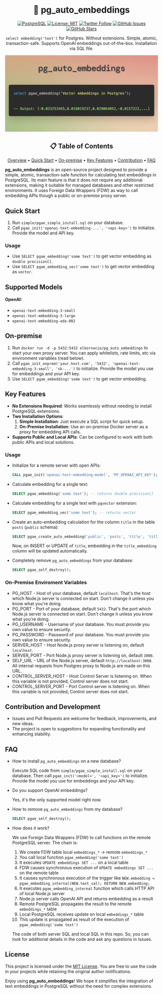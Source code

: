 <div align="center">

# 🤖 pg_auto_embeddings

[![PostgreSQL](https://img.shields.io/badge/PostgreSQL-blue?style=for-the-badge&logo=postgresql&logoColor=white)](https://www.postgresql.org/downloads/)
[![License: MIT](https://img.shields.io/badge/License-MIT-green?style=for-the-badge&logo=opensourceinitiative&logoColor=white)](https://opensource.org/licenses/MIT)
[![Twitter Follow](https://img.shields.io/twitter/follow/elkornacio?style=for-the-badge&logo=x&logoColor=white)](https://x.com/elkornacio)
[![GitHub Issues](https://img.shields.io/github/issues/elkornacio/pg_auto_embeddings?style=for-the-badge&logo=github&logoColor=white)](https://github.com/elkornacio/pg_auto_embeddings/issues)
[![GitHub Stars](https://img.shields.io/github/stars/elkornacio/pg_auto_embeddings?style=for-the-badge&logo=github&logoColor=white)](https://github.com/elkornacio/pg_auto_embeddings/stargazers)

`select embedding('text')` for Postgres. Without extensions. Simple, atomic, transaction-safe. Supports OpenAI embeddings out-of-the-box. Installation via SQL file.

<img src="assets/screenshot.jpg" alt="pg_auto_embeddings screenshot" width="600"/>

</div>

<div align="center">

## 📋 Table of Contents

[Overview](#overview) •
[Quick Start](#quick-start) •
[On-premise](#on-premise) •
[Key Features](#key-features) •
[Contribution](#contribution-and-development) •
[FAQ](#faq)

</div>

**pg_auto_embeddings** is an open-source project designed to provide a simple, atomic, transaction-safe function for calculating text embeddings in PostgreSQL. Its main feature is that it does not require any additional extensions, making it suitable for managed databases and other restricted environments. It uses Foreign Data Wrappers (FDW) as way to call embedding APIs though a public or on-premise proxy server.

## Quick Start

1. Run `simple/pgae_simple_install.sql` on your database.
2. Call `pgae_init('openai-text-embedding-...', '<api-key>')` to initialize. Provide the model and API key.

### Usage

- Use `SELECT pgae_embedding('some text')` to get vector embedding as `double precision[]`.
- Use `SELECT pgae_embedding_vec('some text')` to get vector embedding as `vector`.

## Supported Models

#### OpenAI:

- `openai-text-embedding-3-small`
- `openai-text-embedding-3-large`
- `openai-text-embedding-ada-002`

## On-premise

1. Run `docker run -d -p 5432:5432 elkornacio/pg_auto_embeddings` to start your own proxy server. You can apply whitelists, rate limits, etc via environment variables (read below).
2. Call `pgae_init_onprem('your.host.com', '5432', 'openai-text-embedding-3-small', 'sk-...')` to initialize. Provide the model you use for embeddings and your API key.
3. Use `SELECT pgae_embedding('some text')` to get vector embedding.

## Key Features

- **No Extensions Required**: Works seamlessly without needing to install PostgreSQL extensions.
- **Two Installation Options**:
  1. **Simple Installation**: Just execute a SQL script for quick setup.
  2. **On-Premise Installation**: Use an on-premise Docker server as a proxy for embedding API calls.
- **Supports Public and Local APIs**: Can be configured to work with both public APIs and local solutions.

### Usage

- Initialize for a remote server with open APIs:

  ```sql
  CALL pgae_init('openai-text-embedding-model', 'MY_OPENAI_API_KEY');

  ```

- Calculate embedding for a single text:

  ```sql
  SELECT pgae_embedding('some text'); -- returns double precision[]
  ```

- Calculate embedding for a single text with `pgvector` extension:

  ```sql
  SELECT pgae_embedding_vec('some text'); -- returns vector
  ```

- Create an auto-embedding calculation for the column `title` in the table `posts` (`public` schema):

  ```sql
  SELECT pgae_create_auto_embedding('public', 'posts', 'title', 'title_embedding');
  ```

  Now, on INSERT or UPDATE of `title`, embedding in the `title_embedding` column will be updated automatically.

- Completely remove `pg_auto_embeddings` from your database:
  ```sql
  SELECT pgae_self_destroy();
  ```

### On-Premise Enviroment Variables

- PG_HOST - Host of your database, default `localhost`. That's the host which Node.js server is connected on start. Don't change it unless you know what you're doing.
- PG_PORT - Port of your database, default `5432`. That's the port which Node.js server is connected on start. Don't change it unless you know what you're doing.
- PG_USERNAME - Username of your database. You must provide you own value to ensure security.
- PG_PASSWORD - Password of your database. You must provide you own value to ensure security.
- SERVER_HOST - Host Node.js proxy server is listening on, default `localhost`.
- SERVER_PORT - Port Node.js proxy server is listening on, default `3000`.
- SELF_URL - URL of the Node.js server, default `http://localhost:3000`. All internal requests from Postgres proxy to Node.js are made on this URL.
- CONTROL_SERVER_HOST - Host Control Server is listening on. When this variable is not provided, Control server does not start.
- CONTROL_SERVER_PORT - Port Control server is listening on. When this variable is not provided, Control server does not start.

## Contribution and Development

- Issues and Pull Requests are welcome for feedback, improvements, and new ideas.
- The project is open to suggestions for expanding functionality and enhancing stability.

## FAQ

- How to install `pg_auto_embeddings` on a new database?

  Execute SQL code from `simple/pgae_simple_install.sql` on your database.
  Then call `pgae_init('<model>', '<api_key>')` to initialize. Provide the model you use for embeddings and your API key.

- Do you support OpenAI embeddings?

  Yes, it's the only supported model right now.

- How to remove `pg_auto_embeddings` from my database?

  ```sql
  SELECT pgae_self_destroy();
  ```

- How does it work?

  We use Foreign Data Wrappers (FDW) to call functions on the remote PostgreSQL server. The chain is:

  1. We create FDW table local `embeddings_*` -> remote `embeddings_*`
  2. You call local function `pgae_embedding('some text')`
  3. It executes `UPDATE embeddings SET ...` on a local table
  4. FDW causes synchronous execution of `UPDATE embeddings SET ...` on the remote table
  5. It causes synchronous execution of the trigger like `NEW.embedding = pgae_embedding_internal(NEW.text_val); RETURN NEW.embedding;`
  6. It executes `pgae_embedding_internal` function which calls HTTP API of local Node.js server
  7. Node.js server calls OpenAI API and returns embedding as a result
  8. Remote PostgreSQL propagates the result to the remote `embeddings_*` table
  9. Local PostgreSQL receives update on local `embeddings_*` table
  10. This update is propagated as result of the execution of `pgae_embedding('some text')`

  The code of both server SQL and local SQL in this repo. So, you can look for additional details in the code and ask any questions in Issues.

## License

This project is licensed under the [MIT License](LICENSE). You are free to use the code in your projects while retaining the original author notifications.

Enjoy using **pg_auto_embeddings**! We hope it simplifies the integration of text embeddings in PostgreSQL without the need for complex extensions.
